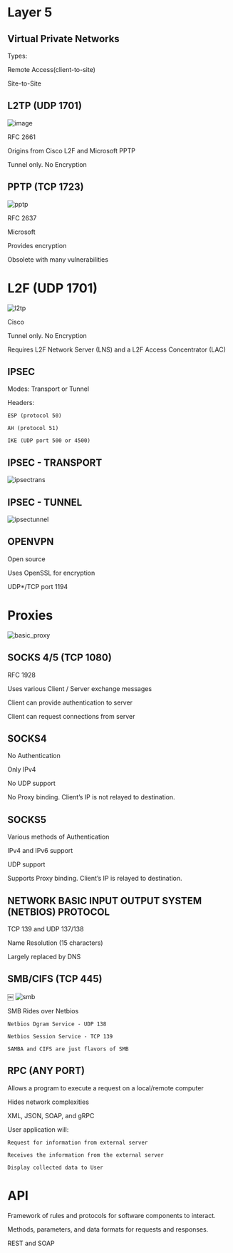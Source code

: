 # Layer 5


## Virtual Private Networks

Types:

  Remote Access(client-to-site)

  Site-to-Site

## L2TP (UDP 1701)

![image](https://github.com/user-attachments/assets/a925c42d-1f1f-475d-85cf-82c64036dde3)

RFC 2661

Origins from Cisco L2F and Microsoft PPTP

Tunnel only. No Encryption

## PPTP (TCP 1723)


![pptp](https://github.com/user-attachments/assets/d49d3add-ec33-4993-9615-4940e36fc134)

RFC 2637

Microsoft

Provides encryption

Obsolete with many vulnerabilities

# L2F (UDP 1701)

![l2tp](https://github.com/user-attachments/assets/ee46a5dd-e12f-461a-bd87-493cafe01625)

Cisco

Tunnel only. No Encryption

Requires L2F Network Server (LNS) and a L2F Access Concentrator (LAC)

## IPSEC
Modes: Transport or Tunnel

Headers:

	ESP (protocol 50)

	AH (protocol 51)

	IKE (UDP port 500 or 4500)

## IPSEC - TRANSPORT

![ipsectrans](https://github.com/user-attachments/assets/cb1771e7-4826-4e93-8391-b9b2e42fbe71)

## IPSEC - TUNNEL

![ipsectunnel](https://github.com/user-attachments/assets/147fe465-3f5e-48fe-9428-61000f3f3bce)

## OPENVPN
Open source

Uses OpenSSL for encryption

UDP*/TCP port 1194

# Proxies


![basic_proxy](https://github.com/user-attachments/assets/17a9f992-a2c4-4483-b8bd-94402476cd77)

## SOCKS 4/5 (TCP 1080)

RFC 1928

Uses various Client / Server exchange messages

Client can provide authentication to server

Client can request connections from server

## SOCKS4
No Authentication

Only IPv4

No UDP support

No Proxy binding. Client’s IP is not relayed to destination.

 ## SOCKS5
Various methods of Authentication

IPv4 and IPv6 support

UDP support

Supports Proxy binding. Client’s IP is relayed to destination.

## NETWORK BASIC INPUT OUTPUT SYSTEM (NETBIOS) PROTOCOL
TCP 139 and UDP 137/138

Name Resolution (15 characters)

Largely replaced by DNS

## SMB/CIFS (TCP 445)
￼
![smb](https://github.com/user-attachments/assets/f1048ba3-303e-45ad-afcd-f819e0642363)


SMB Rides over Netbios

	Netbios Dgram Service - UDP 138

	Netbios Session Service - TCP 139

	SAMBA and CIFS are just flavors of SMB

## RPC (ANY PORT)
Allows a program to execute a request on a local/remote computer

Hides network complexities

XML, JSON, SOAP, and gRPC

User application will:

	Request for information from external server

	Receives the information from the external server

	Display collected data to User

#  API
Framework of rules and protocols for software components to interact.

Methods, parameters, and data formats for requests and responses.

REST and SOAP




